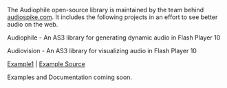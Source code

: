 The Audiophile open-source library is maintained by the team behind [audiospike.com](http://audiospike.com). It includes the following projects in an effort to see better audio on the web.

Audiophile - An AS3 library for generating dynamic audio in Flash Player 10

Audiovision - An AS3 library for visualizing audio in Flash Player 10

[Example1](http://audiophile.googlecode.com/svn/examples/AudioExamples/bin-release/AudioExamples.swf) | [Example Source](http://audiophile.googlecode.com/svn/examples/AudioExamples/bin-release/srcview/index.html)

Examples and Documentation coming soon.